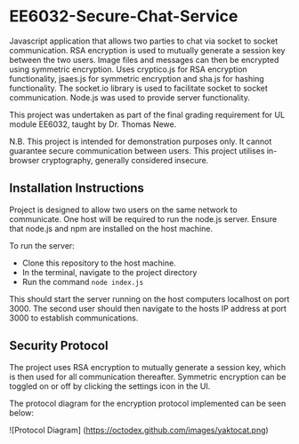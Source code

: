 # EE6032-Secure-Chat-Service
Javascript application that allows two parties to chat via socket to socket communication. RSA encryption is used to mutually generate a session key between the two users. Image files and messages can then be encrypted using symmetric encryption. Uses cryptico.js for RSA encryption functionality, jsaes.js for symmetric encryption and sha.js for hashing functionality. The socket.io library is used to facilitate socket to socket communication. Node.js was used to provide server functionality.

This project was undertaken as part of the final grading requirement for UL module EE6032, taught by Dr. Thomas Newe.

N.B. This project is intended for demonstration purposes only. It cannot guarantee secure communication between users. This project utilises in-browser cryptography, generally considered insecure.

## Installation Instructions

Project is designed to allow two users on the same network to communicate. One host will be required to run the node.js server. Ensure that node.js and npm are installed on the host machine.

To run the server:
* Clone this repository to the host machine.
* In the terminal, navigate to the project directory
* Run the command `node index.js`

This should start the server running on the host computers localhost on port 3000.
The second user should then navigate to the hosts IP address at port 3000 to establish communications.

## Security Protocol
The project uses RSA encryption to mutually generate a session key, which is then used for all communication thereafter. Symmetric encryption can be toggled on or off by clicking the settings icon in the UI.

The protocol diagram for the encryption protocol implemented can be seen below:

![Protocol Diagram]
(https://octodex.github.com/images/yaktocat.png)
